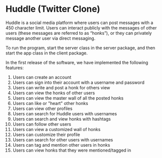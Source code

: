 # Huddle (Twitter Clone)

Huddle is a social media platform where users can post messages with a 450 character limit. Users can interact publicly with the messages of other users (these messages are referred to as “honks”), or they can privately message another user via direct messaging.

To run the program, start the server class in the server package, and then start the app class in the client package. 

In the first release of the software, we have implemented the following features:
1. Users can create an account
2. Users can sign into their account with a username and password
3. Users can write and post a honk for others view
4. Users can view the honks of other users
5. Users can view the master wall of all the posted honks
6. Users can like or "heart" other honks
7. Users can view other profiles
8. Users can search for Huddle users with usernames
9. Users can search and view honks with hashtags
10. Users can follow other users
11. Users can view a customized wall of honks
12. Users can customize their profile
13. Users can search for other users with usernames
14. Users can tag and mention other users in honks
15. Users can view honks that they were mentioned/tagged in
